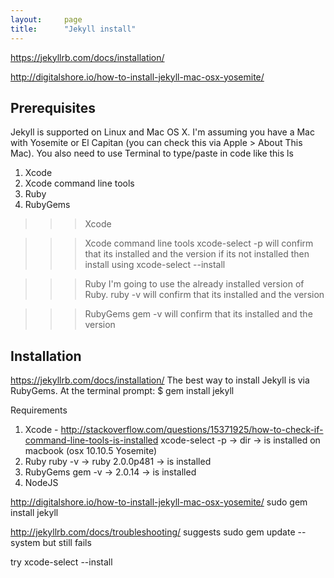 ```yaml
---
layout:     page
title:      "Jekyll install"
---
```


https://jekyllrb.com/docs/installation/

http://digitalshore.io/how-to-install-jekyll-mac-osx-yosemite/


Prerequisites
-------------
Jekyll is supported on Linux and Mac OS X. I'm assuming you have a Mac with Yosemite or El Capitan (you can check this via Apple > About This Mac).
You also need to use Terminal to type/paste in code like this ls

1. Xcode 
2. Xcode command line tools 
3. Ruby
4. RubyGems

>>> Xcode

>>> Xcode command line tools
xcode-select -p will confirm that its installed and the version
if its not installed then install using xcode-select --install

>>> Ruby
I'm going to use the already installed version of Ruby. ruby -v will confirm that its installed and the version

>>> RubyGems
gem -v will confirm that its installed and the version







Installation
------------
https://jekyllrb.com/docs/installation/
The best way to install Jekyll is via RubyGems. At the terminal prompt:
$ gem install jekyll

Requirements



1. Xcode - http://stackoverflow.com/questions/15371925/how-to-check-if-command-line-tools-is-installed
			xcode-select -p 	-> dir 				-> is installed on macbook (osx 10.10.5 Yosemite)
2. Ruby		ruby -v 			-> ruby 2.0.0p481 	-> is installed
3. RubyGems gem -v 				-> 2.0.14 			-> is installed
4. NodeJS

http://digitalshore.io/how-to-install-jekyll-mac-osx-yosemite/
sudo gem install jekyll

http://jekyllrb.com/docs/troubleshooting/ suggests sudo gem update --system
but still fails

try xcode-select --install

